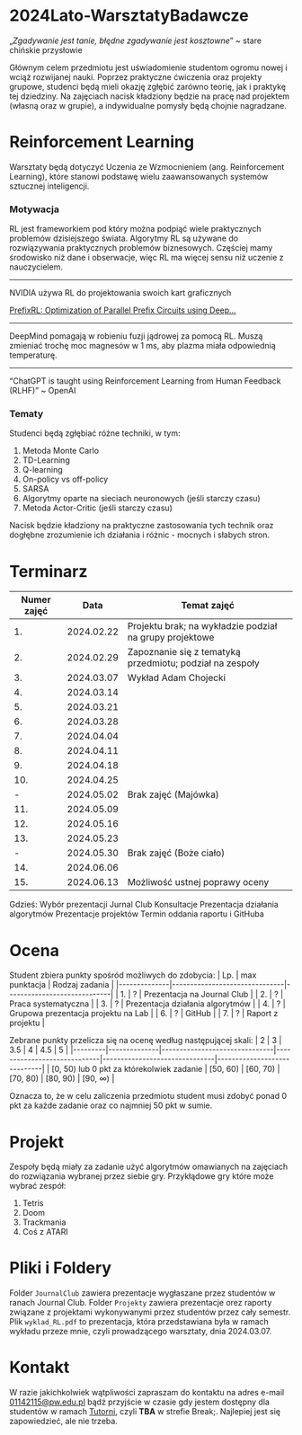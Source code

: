 # 2024Lato-WarsztatyBadawcze

„*Zgadywanie jest tanie, błędne zgadywanie jest kosztowne*” ~ stare chińskie przysłowie

Głównym celem przedmiotu jest uświadomienie studentom ogromu nowej i wciąż rozwijanej nauki. Poprzez praktyczne ćwiczenia oraz projekty grupowe, studenci będą mieli okazję zgłębić zarówno teorię, jak i praktykę tej dziedziny. Na zajęciach nacisk kładziony będzie na pracę nad projektem (własną oraz w grupie), a indywidualne pomysły będą chojnie nagradzane.

# Reinforcement Learning

Warsztaty będą dotyczyć Uczenia ze Wzmocnieniem (ang. Reinforcement Learning), które stanowi podstawę wielu zaawansowanych systemów sztucznej inteligencji.

### Motywacja

RL jest frameworkiem pod który można podpiąć wiele praktycznych problemów dzisiejszego świata. Algorytmy RL są używane do rozwiązywania praktycznych problemów biznesowych. Częściej mamy środowisko niż dane i obserwacje, więc RL ma więcej sensu niż uczenie z nauczycielem.

---

NVIDIA używa RL do projektowania swoich kart graficznych

[PrefixRL: Optimization of Parallel Prefix Circuits using Deep...](https://arxiv.org/abs/2205.07000)

---

DeepMind pomagają w robieniu fuzji jądrowej za pomocą RL. Muszą zmieniać trochę moc magnesów w 1 ms, aby plazma miała odpowiednią temperaturę.

[](https://www.nature.com/articles/s41586-021-04301-9)

---

“ChatGPT is taught using Reinforcement Learning from Human Feedback (RLHF)” ~ OpenAI

### Tematy

Studenci będą zgłębiać różne techniki, w tym:

1. Metoda Monte Carlo
2. TD-Learning
2. Q-learning
3. On-policy vs off-policy
4. SARSA
3. Algorytmy oparte na sieciach neuronowych (jeśli starczy czasu)
4. Metoda Actor-Critic (jeśli starczy czasu)

Nacisk będzie kładziony na praktyczne zastosowania tych technik oraz dogłębne zrozumienie ich działania i różnic - mocnych i słabych stron.

# Terminarz

|        Numer zajęć        |Data                          |Temat zajęć                         |
|--------------|-------------------------------|-----------------------------|
|1.|2024.02.22|Projektu brak; na wykładzie podział na grupy projektowe|
|2.|2024.02.29|Zapoznanie się z tematyką przedmiotu; podział na zespoły|
|3.|2024.03.07|Wykład Adam Chojecki|
|4.|2024.03.14||
|5.|2024.03.21||
|6.|2024.03.28||
|7.|2024.04.04||
|8.|2024.04.11||
|9.|2024.04.18||
|10.|2024.04.25||
|-|2024.05.02|Brak zajęć (Majówka)|
|11.|2024.05.09||
|12.|2024.05.16||
|13.|2024.05.23||
|-|2024.05.30|Brak zajęć (Boże ciało)|
|14.|2024.06.06||
|15.|2024.06.13|Możliwość ustnej poprawy oceny|

Gdzieś:
Wybór prezentacji
Jurnal Club
Konsultacje
Prezentacja działania algorytmów
Prezentacje projektów
Termin oddania raportu i GitHuba


# Ocena

Student zbiera punkty spośród możliwych do zdobycia:
| Lp. | max punktacja | Rodzaj zadania |
|--------------|-------------------------------|-----------------------------|
| 1. | ? | Prezentacja na Journal Club |
| 2. | ? | Praca systematyczna |
| 3. | ? | Prezentacja działania algorytmów |
| 4. | ? | Grupowa prezentacja projektu na Lab |
| 6. | ? | GitHub |
| 7. | ? | Raport z projektu |

Zebrane punkty przelicza się na ocenę według następującej skali:
| 2 | 3 | 3.5 | 4 | 4.5 | 5 |
|---------|--------------|-------------------------------|-----------------------------|-------------------------------|-----------------------------|
| [0, 50) lub 0 pkt za którekolwiek zadanie | [50, 60) | [60, 70) | [70, 80) | [80, 90) | [90, $\infty$) |

Oznacza to, że w celu zaliczenia przedmiotu student musi zdobyć ponad 0 pkt za każde zadanie oraz co najmniej 50 pkt w sumie.

# Projekt

Zespoły będą miały za zadanie użyć algorytmów omawianych na zajęciach do rozwiązania wybranej przez siebie gry. Przykłądowe gry które może wybrać zespół:

1. Tetris
2. Doom
3. Trackmania
4. Coś z ATARI

# Pliki i Foldery

Folder `JournalClub` zawiera prezentacje wygłaszane przez studentów w ranach Journal Club.
Folder `Projekty` zawiera prezentacje orez raporty związane z projektami wykonywanymi przez studentów przez cały semestr.
Plik `wyklad_RL.pdf` to prezentacja, która przedstawiana była w ramach wykładu przeze mnie, czyli prowadzącego warsztaty, dnia 2024.03.07.

# Kontakt

W razie jakichkolwiek wątpliwości zapraszam do kontaktu na adres e-mail 01142115@pw.edu.pl bądź przyjście w czasie gdy jestem dostępny dla studentów w ramach [Tutorni](https://docs.google.com/spreadsheets/d/1Jl2q1mRT4KoS1ojrOxRr_x0bP_rbsIl-yeA14u2Zq0E/edit#gid=1035883871), czyli **TBA** w strefie Break;. Najlepiej jest się zapowiedzieć, ale nie trzeba.

